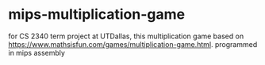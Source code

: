 # mips-multiplication-game
for CS 2340 term project at UTDallas, this multiplication game based on https://www.mathsisfun.com/games/multiplication-game.html. programmed in mips assembly
